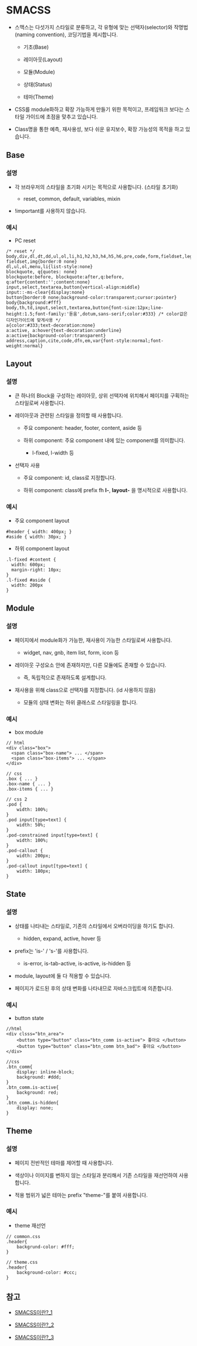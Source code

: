 # SMACSS

- 스맥스는 다섯가지 스타일로 분류하고, 각 유형에 맞는 선택자(selector)와 작명법(naming convention), 코딩기법을 제시합니다.

	- 기초(Base)

	- 레이아웃(Layout)

	- 모듈(Module)

	- 상태(Status)

	- 테마(Theme)

- CSS를 module화하고 확장 가능하게 만들기 위한 목적이고, 프레임워크 보다는 스타일 가이드에 초점을 맞추고 있습니다.

- Class명을 통한 예측, 재사용성, 보다 쉬운 유지보수, 확장 가능성의 목적을 하고 있습니다.

## Base

### 설명

- 각 브라우저의 스타일을 초기화 시키는 목적으로 사용합니다. (스타일 초기화)

	- reset, common, default, variables, mixin 

- !important를 사용하지 않습니다.

### 예시

- PC reset 

```
/* reset */
body,div,dl,dt,dd,ul,ol,li,h1,h2,h3,h4,h5,h6,pre,code,form,fieldset,legend,textarea,p,blockquote,th,td,input,select,button{margin:0;padding:0}
fieldset,img{border:0 none}
dl,ul,ol,menu,li{list-style:none}
blockquote, q{quotes: none}
blockquote:before, blockquote:after,q:before, q:after{content:'';content:none}
input,select,textarea,button{vertical-align:middle}
input::-ms-clear{display:none}
button{border:0 none;background-color:transparent;cursor:pointer}
body{background:#fff}
body,th,td,input,select,textarea,button{font-size:12px;line-height:1.5;font-family:'돋움',dotum,sans-serif;color:#333} /* color값은 디자인가이드에 맞게사용 */
a{color:#333;text-decoration:none}
a:active, a:hover{text-decoration:underline}
a:active{background-color:transparent}
address,caption,cite,code,dfn,em,var{font-style:normal;font-weight:normal}
```

## Layout

### 설명

- 큰 하나의 Block을 구성하는 레이아웃, 상위 선택자에 위치해서 페이지를 구획하는 스타일로써 사용합니다. 

- 레이아웃과 관련된 스타일을 정의할 때 사용합니다.

	- 주요 component: header, footer, content, aside 등

	- 하위 component: 주요 component 내에 있는 component를 의미합니다.

		- l-fixed, l-width 등 

- 	선택자 사용

	- 주요 component: id, class로 지정합니다.

	- 하위 component: class에 prefix fh **l-**, **layout-** 을 명시적으로 사용합니다.

### 예시

- 주요 component layout

```
#header { width: 400px; }
#aside { width: 30px; }
```

- 하위 component layout

```
.l-fixed #content {
  width: 600px;
  margin-right: 10px;
}
.l-fixed #aside {
  width: 200px
}
```

## Module

### 설명

- 페이지에서 module화가 가능한, 재사용이 가능한 스타일로써 사용합니다.

	- widget, nav, gnb, item list, form, icon 등

- 레이아웃 구성요소 안에 존재하지만, 다른 모듈에도 존재할 수 있습니다.

	- 즉, 독립적으로 존재하도록 설계합니다.

- 재사용을 위해 class으로 선택자를 지정합니다. (id 사용하지 않음)

	- 모듈의 상태 변화는 하위 클래스로 스타일링을 합니다.

### 예시

- box module

```
// html
<div class="box">
  <span class="box-name"> ... </span>
  <span class="box-items"> ... </span>
</div>

// css 
.box { ... }
.box-name { ... }
.box-items { ... }

// css 2
.pod {
    width: 100%;
}
.pod input[type=text] {
    width: 50%;
}
.pod-constrained input[type=text] {
    width: 100%;
}
.pod-callout {
    width: 200px;
}
.pod-callout input[type=text] {
    width: 180px;
}
```

## State

### 설명

- 상태를 나타내는 스타일로, 기존의 스타일에서 오버라이딩을 하기도 합니다.

	- hidden, expand, active, hover 등 

- prefix는 'is-' / 's-'를 사용합니다.

	- is-error, is-tab-active, is-active, is-hidden 등

- module, layout에 둘 다 적용할 수 있습니다.

- 페이지가 로드된 후의 상태 변화를 나타내므로 자바스크립트에 의존합니다.

### 예시

- button state

```
//html
<div clsss="btn_area">
	<button type="button" class="btn_comm is-active"> 좋아요 </button>
	<button type="button" class="btn_comm btn_bad"> 좋아요 </button>
</div>

//css
.btn_comm{
	display: inline-block;
	background: #ddd;
}
.btn_comm.is-active{
	background: red;
}
.btn_comm.is-hidden{
	display: none;
}
```

## Theme

### 설명

- 페이지 전반적인 테마를 제어할 때 사용합니다.

- 색상이나 이미지를 변하지 않는 스타일과 분리해서 기존 스타일을 재선언하여 사용합니다.

- 적용 범위가 넓은 테마는 prefix "theme-"를 붙여 사용합니다.

### 예시

- theme 재선언

```
// common.css
.header{
	backgrund-color: #fff;
}

// theme.css
.header{
	background-color: #ccc;
}
```

## 참고

- [SMACSS이란?_1](https://webmaster.wspaper.org/archives/devsharing/smacss-%EC%9C%A0%EC%97%B0%ED%95%98%EA%B3%A0-%EB%AA%A8%EB%93%88%ED%99%94%EB%90%9C-css-%EB%B0%A9%EB%B2%95%EB%A1%A0-%ED%95%99%EC%8A%B5-1-%EC%8A%A4%ED%83%80%EC%9D%BC%EC%9D%98)

- [SMACSS이란?_2](https://wit.nts-corp.com/2015/04/16/3538)

- [SMACSS이란?_3](https://medium.com/@jinminkim_50502/css-bem-smacss-oocss-9e4d6beb0a38)